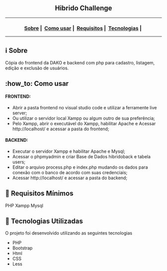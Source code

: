 <h2 align="center">Hibrido Challenge</h2>

___




<h3 align="center">
  <a href="#information_source-sobre">Sobre</a>&nbsp;|&nbsp;
  <a href="#information_how-como-usar">Como usar</a>&nbsp;|&nbsp;
  <a href="#seedling-requisitos-mínimos">Requisitos</a>&nbsp;|&nbsp;
  <a href="#rocket-tecnologias-utilizadas">Tecnologias</a>&nbsp;|&nbsp;
</h3>

___


## :information_source: Sobre

Cópia do frontend da DAKO e backend com php para cadastro, listagem, edição e exclusão de usuários.

## :how_to: Como usar

<h4>FRONTEND:</h4>
    <ul>
      <li>Abrir a pasta frontend no visual studio code e utilizar a ferramente live server;</li>
      <li>Ou utilizar o servidor local Xampp ou algum outro de sua preferência;</li>
      <li>Pelo Xampp, abrir o executável do Xampp, habilitar Apache e Acessar http://localhost/ e acessar a pasta do frontend;</li>
    </ul>

<h4>BACKEND:</h4>
    <ul>
      <li>Executar o servidor Xampp e habilitar Apache e Mysql;</li>
      <li>Acessar o phpmyadmin e criar Base de Dados hibridoback e tabela users;</li>
      <li>Editar o arquivo process.php e index.php mudando os dados para conexão com o banco de acordo com suas credenciais;</li>
      <li>Acessar http://localhost/ e acessar a pasta do backend;</li>
    </ul>

## :seedling: Requisitos Mínimos

PHP
Xampp
Mysql

## :rocket: Tecnologias Utilizadas 

O projeto foi desenvolvido utilizando as seguintes tecnologias

- PHP
- Bootstrap
- Html
- CSS
- Less

